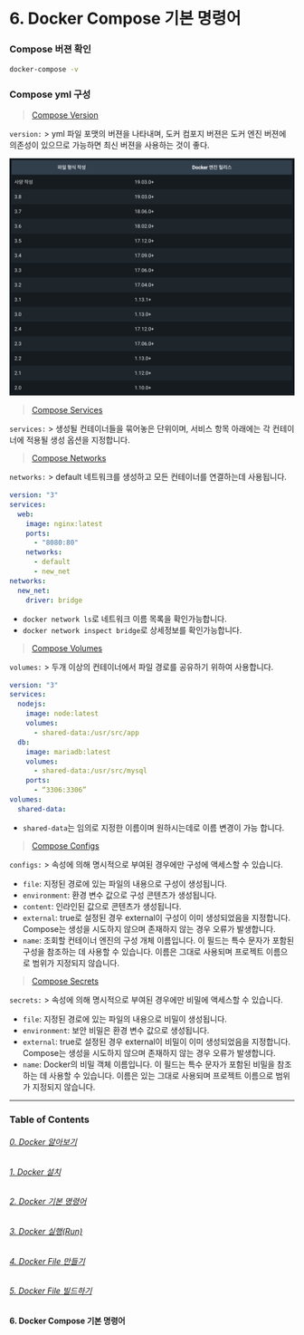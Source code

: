 # 6. Docker Compose 기본 명령어

### Compose 버젼 확인

```bash
docker-compose -v
```

### Compose yml 구성

> [Compose Version](https://docs.docker.com/compose/compose-file/compose-versioning/)

`version:` > yml 파일 포맷의 버젼을 나타내며, 도커 컴포지 버젼은 도커 엔진 버젼에 의존성이 있으므로 가능하면 최신 버젼을 사용하는 것이 좋다.

<img src="../images/6.docker/compose-versioning.png" width="1920"></img>

> [Compose Services](https://docs.docker.com/compose/compose-file/05-services/)

`services:` > 생성될 컨테이너들을 묶어놓은 단위이며, 서비스 항목 아래에는 각 컨테이너에 적용될 생성 옵션을 지정합니다.

> [Compose Networks](https://docs.docker.com/compose/compose-file/06-networks/)

`networks:` > default 네트워크를 생성하고 모든 컨테이너를 연결하는데 사용됩니다.

```yml
version: "3"
services:
  web:
    image: nginx:latest
    ports:
      - "8080:80"
    networks:
      - default
      - new_net
networks:
  new_net:
    driver: bridge
```

- `docker network ls`로 네트워크 이름 목록을 확인가능합니다.
- `docker network inspect bridge`로 상세정보를 확인가능합니다.

> [Compose Volumes](https://docs.docker.com/compose/compose-file/07-volumes/)

`volumes:` > 두개 이상의 컨테이너에서 파일 경로를 공유하기 위하여 사용합니다.

```yml
version: "3"
services:
  nodejs:
    image: node:latest
    volumes:
      - shared-data:/usr/src/app
  db:
    image: mariadb:latest
    volumes:
      - shared-data:/usr/src/mysql
    ports:
      - “3306:3306”
volumes:
  shared-data:
```

- `shared-data`는 임의로 지정한 이름이며 원하시는데로 이름 변경이 가능 합니다.

> [Compose Configs](https://docs.docker.com/compose/compose-file/08-configs/)

`configs:` > 속성에 의해 명시적으로 부여된 경우에만 구성에 액세스할 수 있습니다.

- `file`: 지정된 경로에 있는 파일의 내용으로 구성이 생성됩니다.
- `environment`: 환경 변수 값으로 구성 콘텐츠가 생성됩니다.
- `content`: 인라인된 값으로 콘텐츠가 생성됩니다.
- `external`: true로 설정된 경우 external이 구성이 이미 생성되었음을 지정합니다. Compose는 생성을 시도하지 않으며 존재하지 않는 경우 오류가 발생합니다.
- `name`: 조회할 컨테이너 엔진의 구성 개체 이름입니다. 이 필드는 특수 문자가 포함된 구성을 참조하는 데 사용할 수 있습니다. 이름은 그대로 사용되며 프로젝트 이름으로 범위가 지정되지 않습니다.

> [Compose Secrets](https://docs.docker.com/compose/compose-file/09-secrets/)

`secrets:` > 속성에 의해 명시적으로 부여된 경우에만 비밀에 액세스할 수 있습니다.

- `file`: 지정된 경로에 있는 파일의 내용으로 비밀이 생성됩니다.
- `environment`: 보안 비밀은 환경 변수 값으로 생성됩니다.
- `external`: true로 설정된 경우 external이 비밀이 이미 생성되었음을 지정합니다. Compose는 생성을 시도하지 않으며 존재하지 않는 경우 오류가 발생합니다.
- `name`: Docker의 비밀 객체 이름입니다. 이 필드는 특수 문자가 포함된 비밀을 참조하는 데 사용할 수 있습니다. 이름은 있는 그대로 사용되며 프로젝트 이름으로 범위가 지정되지 않습니다.

---

### Table of Contents

###### [0. Docker 알아보기](../)

###### [1. Docker 설치](../page1)

###### [2. Docker 기본 명령어](../page2)

###### [3. Docker 실행(Run)](../page3)

###### [4. Docker File 만들기](../page4)

###### [5. Docker File 빌드하기](../page5)

#### 6. Docker Compose 기본 명령어
